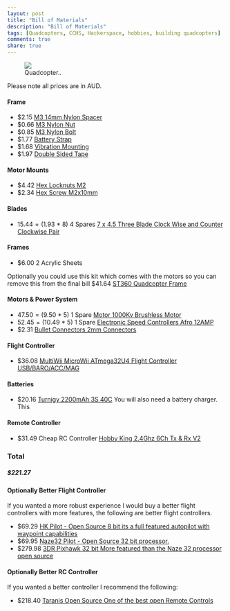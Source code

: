 ```yaml
---
layout: post
title: "Bill of Materials"
description: "Bill of Materials"
tags: [Quadcopters, CCHS, Hackerspace, hobbies, building quadcopters]
comments: true
share: true
---
```

<figure>
	<a href="{{ site.url }}/assets/post_images/DSC_0039_done.JPG"><img src="{{ site.url }}/assets/post_images/DSC_0039_done.JPG"></a>
	<figcaption><a >Quadcopter.</a>.</figcaption>
</figure>
Please note all prices are in AUD.

#### Frame
* $2.15 [M3 14mm Nylon Spacer](http://www.hobbyking.com/hobbyking/store/uh_viewItem.asp?idProduct=43440)
* $0.66 [M3 Nylon Nut](http://www.hobbyking.com/hobbyking/store/uh_viewItem.asp?idProduct=32075)
* $0.85 [M3 Nylon Bolt](http://www.hobbyking.com/hobbyking/store/uh_viewItem.asp?idProduct=36574)
* $1.77 [Battery Strap](http://www.hobbyking.com/hobbyking/store/uh_viewItem.asp?idProduct=30758)
* $1.68 [Vibration Mounting](http://www.hobbyking.com/hobbyking/store/uh_viewItem.asp?idProduct=44850)
* $1.97 [Double Sided Tape](http://www.hobbyking.com/hobbyking/store/__42600__Peel_n_stick_foam_double_sided_tape_10x5inch_4mm_thick_AU_Warehouse_.html?strSearch=double%20side)

#### Motor Mounts
* $4.42 [Hex Locknuts M2](http://www.hobbyking.com/hobbyking/store/uh_viewItem.asp?idProduct=56578)
* $2.34 [Hex Screw M2x10mm](http://www.hobbyking.com/hobbyking/store/uh_viewItem.asp?idProduct=41966)

#### Blades
* $15.44 = ($1.93 * 8) 4 Spares [7 x 4.5 Three Blade Clock Wise and Counter Clockwise Pair](http://www.hobbyking.com/hobbyking/store/__49551__7x4_5_Three_Blade_Counter_Rotating_Propeller_CW_and_CCW_Rotation_Black_1_Pair_AU_Warehouse_.html)

#### Frames
* $6.00 2 Acrylic Sheets

Optionally you could use this kit which comes with the motors so you can remove this from the final bill
$41.64 [ST360 Quadcopter Frame](http://hobbyking.com/hobbyking/store/__28592__ST360_Quadcopter_Frame_w_Motors_and_Propellers_360mm.html)

#### Motors & Power System
* $47.50 = ($9.50 * 5) 1 Spare [Motor 1000Kv Brushless Motor](http://www.hobbyking.com/hobbyking/store/uh_viewItem.asp?idproduct=44893)
* $52.45 = ($10.49 * 5) 1 Spare [Electronic Speed Controllers Afro 12AMP](http://www.hobbyking.com/hobbyking/store/uh_viewItem.asp?idProduct=54288)
* $2.31 [Bullet Connectors 2mm Connectors](http://www.hobbyking.com/hobbyking/store/uh_viewItem.asp?idproduct=17459)

#### Flight Controller
* $36.08 [MultiWii MicroWii ATmega32U4 Flight Controller USB/BARO/ACC/MAG](http://www.hobbyking.com/hobbyking/store/uh_viewItem.asp?idProduct=51207)

#### Batteries
* $20.16 [Turnigy 2200mAh 3S 40C](http://www.hobbyking.com/hobbyking/store/__14707__Turnigy_2200mAh_3S_40C_Lipo_Pack_AUS_Warehouse_.html)
You will also need a battery charger. This 

#### Remote Controller
* $31.49 Cheap RC Controller [Hobby King 2.4Ghz 6Ch Tx & Rx V2](http://www.hobbyking.com/hobbyking/store/__16255__Hobby_King_2_4Ghz_6Ch_Tx_Rx_V2_Mode_1_AUS_Warehouse_.html)

### Total
##### $221.27 

#### Optionally Better Flight Controller
If you wanted a more robust experience I would buy a better flight controllers with more features, the following are better flight controllers.
* $69.29 [HK Pilot - Open Source 8 bit its a full featured autopilot with waypoint capabilities](http://hobbyking.com/hobbyking/store/__56052__HKPilot_Mega_2_7_Flight_Controller_USB_GYRO_ACC_MAG_BARO.html) 
* $69.95 [Naze32 Pilot - Open Source 32 bit processor.](http://madetofly.com.au/shop/flightcontrollers/spiritfly32-pro-naked-edition-rev5-with-buzzer/)
* $279.98 [3DR Pixhawk 32 bit More featured than the Naze 32 processor open source](https://store.3drobotics.com/products/3dr-pixhawk)

#### Optionally Better RC Controller 
If you wanted a better controller I recommend the following:
* $218.40 [Taranis Open Source One of the best open Remote Controls](http://hobbyking.com/hobbyking/store/__45027__FrSky_2_4GHz_ACCST_TARANIS_X9D_and_X8R_Combo_Digital_Telemetry_Radio_System_Mode_1_New_Battery.html)


